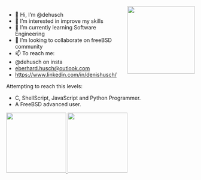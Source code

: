 <img height="180em" align="right" src="https://user-images.githubusercontent.com/32211893/132607420-32dd376f-3d2e-4bbb-996d-261580e780a3.png">


- 👋 Hi, I’m @dehusch
- 👀 I’m interested in improve my skills
- 🌱 I’m currently learning Software Engineering
- 💞️ I’m looking to collaborate on freeBSD community
- 📫 To reach me:
- @dehusch on insta
- eberhard.husch@outlook.com
- https://www.linkedin.com/in/denishusch/

Attempting to reach this levels:
- C, ShellScript, JavaScript and Python Programmer.
- A FreeBSD advanced user.


<div>
  <a href="https://github.com/dehusch">
  <img height="160em" src="https://github-readme-stats.vercel.app/api?username=dehusch&show_icons=true&theme=dark&include_all_commits=true&count_private=true"/>
  <img height="160em" src="https://github-readme-stats.vercel.app/api/top-langs/?username=dehusch&layout=compact&langs_count=7&theme=dark"/>
</div>

<!---
dehusch/dehusch is a ✨ special ✨ repository because its `README.md` (this file) appears on your GitHub profile.
You can click the Preview link to take a look at your changes.
--->
